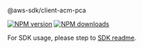 @aws-sdk/client-acm-pca

[![NPM version](https://img.shields.io/npm/v/@aws-sdk/client-acm-pca/rc.svg)](https://www.npmjs.com/package/@aws-sdk/client-acm-pca)
[![NPM downloads](https://img.shields.io/npm/dm/@aws-sdk/client-acm-pca.svg)](https://www.npmjs.com/package/@aws-sdk/client-acm-pca)

For SDK usage, please step to [SDK readme](https://github.com/aws/aws-sdk-js-v3).

